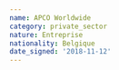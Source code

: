 ```yaml
---
name: APCO Worldwide
category: private_sector
nature: Entreprise
nationality: Belgique
date_signed: '2018-11-12'
---
```

    
